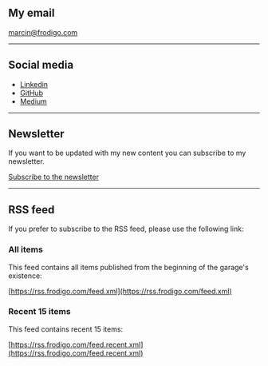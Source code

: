## My email

[marcin@frodigo.com](mailto:marcin@frodigo.com)

---

## Social media

- [Linkedin](https://www.linkedin.com/in/frodigo/ "LinkedIn")
- [GitHub](https://github.com/Frodigo "GitHub")
- [Medium](https://medium.com/@marcin_12725 "Medium")

---

## Newsletter

If you want to be updated with my new content you can subscribe to my newsletter.

[Subscribe to the newsletter](https://marcinkwiatkowski.kit.com)

---

## RSS feed

If you prefer to subscribe to the RSS feed, please use the following link:

### All items

This feed contains all items published from the beginning of the garage's existence:

[https://rss.frodigo.com/feed.xml](https://rss.frodigo.com/feed.xml)

### Recent 15 items

This feed contains recent 15 items:

[https://rss.frodigo.com/feed.recent.xml](https://rss.frodigo.com/feed.recent.xml)
